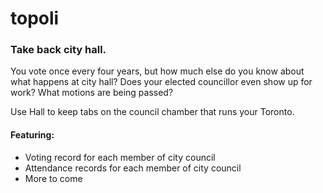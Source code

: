 # topoli #
### Take back city hall. ###

You vote once every four years, but how much else do you know about what happens at city hall? Does your elected councillor even show up for work? What motions are being passed?

Use Hall to keep tabs on the council chamber that runs your Toronto.

#### Featuring: ####
- Voting record for each member of city council
- Attendance records for each member of city council
- More to come
